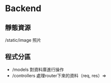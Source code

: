 # Backend
## 靜態資源 
/static/image 照片

## 程式分區
- /models 對資料庫進行操作
- /controllers 處理router下來的資料（req, res）=> 
